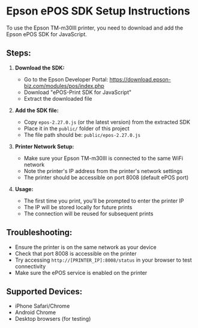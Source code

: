 # Epson ePOS SDK Setup Instructions

To use the Epson TM-m30III printer, you need to download and add the Epson ePOS SDK for JavaScript.

## Steps:

1. **Download the SDK:**
   - Go to the Epson Developer Portal: https://download.epson-biz.com/modules/pos/index.php
   - Download "ePOS-Print SDK for JavaScript"
   - Extract the downloaded file

2. **Add the SDK file:**
   - Copy `epos-2.27.0.js` (or the latest version) from the extracted SDK
   - Place it in the `public/` folder of this project
   - The file path should be: `public/epos-2.27.0.js`

3. **Printer Network Setup:**
   - Make sure your Epson TM-m30III is connected to the same WiFi network
   - Note the printer's IP address from the printer's network settings
   - The printer should be accessible on port 8008 (default ePOS port)

4. **Usage:**
   - The first time you print, you'll be prompted to enter the printer IP
   - The IP will be stored locally for future prints
   - The connection will be reused for subsequent prints

## Troubleshooting:

- Ensure the printer is on the same network as your device
- Check that port 8008 is accessible on the printer
- Try accessing `http://[PRINTER_IP]:8008/status` in your browser to test connectivity
- Make sure the ePOS service is enabled on the printer

## Supported Devices:
- iPhone Safari/Chrome
- Android Chrome
- Desktop browsers (for testing)